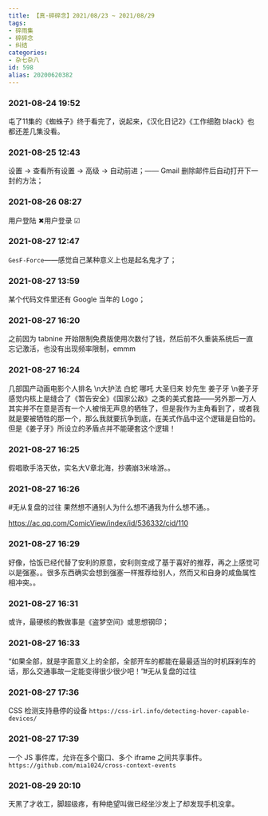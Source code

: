 ```yaml
---
title: 【真·碎碎念】2021/08/23 ~ 2021/08/29
tags:
- 碎雨集
- 碎碎念
- 纠结
categories:
- 杂七杂八
id: 598
alias: 20200620382
---
```

### 2021-08-24 19:52
屯了11集的《蜘蛛子》终于看完了，说起来，《汉化日记2》《工作细胞 black》也都还差几集没看。

<!--more-->

### 2021-08-25 12:43
设置 → 查看所有设置 → 高级 → 自动前进；—— Gmail 删除邮件后自动打开下一封的方法；

### 2021-08-26 08:27
用户登陆 ✖用户登录 ☑

### 2021-08-27 12:47
`GesF-Force`——感觉自己某种意义上也是起名鬼才了；

### 2021-08-27 13:59
某个代码文件里还有 Google 当年的 Logo；

### 2021-08-27 16:20
之前因为 tabnine 开始限制免费版使用次数付了钱，然后前不久重装系统后一直忘记激活，也没有出现频率限制，emmm

### 2021-08-27 16:24
几部国产动画电影个人排名 \n大护法 白蛇 哪吒 大圣归来 妙先生 姜子牙 \n姜子牙感觉内核上是缝合了《暂告安全》《国家公敌》之类的美式套路——另外那一万人其实并不在意是否有一个人被悄无声息的牺牲了，但是我作为主角看到了，或者我就是要被牺牲的那一个，那么我就要抗争到底，在美式作品中这个逻辑是自恰的。但是《姜子牙》所设立的矛盾点并不能硬套这个逻辑！

### 2021-08-27 16:25
假唱歌手洛天依，实名大V章北海，抄袭崩3米啥游。。

### 2021-08-27 16:26
\#无从复盘的过往 果然想不通别人为什么想不通我为什么想不通。。

https://ac.qq.com/ComicView/index/id/536332/cid/110

### 2021-08-27 16:29
好像，恰饭已经代替了安利的原意，安利则变成了基于喜好的推荐，再之上感觉可以是强塞。。很多东西确实会想到强塞一样推荐给别人，然而又和自身的咸鱼属性相冲突。。

### 2021-08-27 16:31
或许，最硬核的教做事是《盗梦空间》或思想钢印；

### 2021-08-27 16:33
“如果全部，就是字面意义上的全部，全部开车的都能在最最适当的时机踩刹车的话，那么交通事故一定能变得很少很少吧！”#无从复盘的过往

### 2021-08-27 17:36
CSS 检测支持悬停的设备 `https://css-irl.info/detecting-hover-capable-devices/`

### 2021-08-27 17:39
一个 JS 事件库，允许在多个窗口、多个 iframe 之间共享事件。`https://github.com/mia1024/cross-context-events`

### 2021-08-29 20:10
天黑了才收工，脚超级疼，有种绝望叫做已经坐沙发上了却发现手机没拿。
